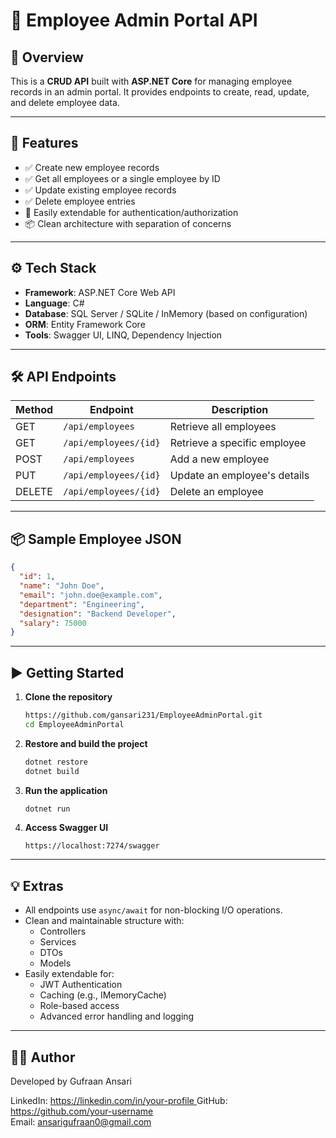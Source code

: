 # 📘 Employee Admin Portal API

## 🏢 Overview

This is a **CRUD API** built with **ASP.NET Core** for managing employee records in an admin portal. It provides endpoints to create, read, update, and delete employee data.

---

## 🚀 Features

- ✅ Create new employee records  
- ✅ Get all employees or a single employee by ID  
- ✅ Update existing employee records  
- ✅ Delete employee entries  
- 🔐 Easily extendable for authentication/authorization  
- 📦 Clean architecture with separation of concerns  

---

## ⚙️ Tech Stack

- **Framework**: ASP.NET Core Web API  
- **Language**: C#  
- **Database**: SQL Server / SQLite / InMemory (based on configuration)  
- **ORM**: Entity Framework Core  
- **Tools**: Swagger UI, LINQ, Dependency Injection 

---

## 🛠️ API Endpoints

| Method | Endpoint               | Description                    |
|--------|------------------------|--------------------------------|
| GET    | `/api/employees`       | Retrieve all employees         |
| GET    | `/api/employees/{id}`  | Retrieve a specific employee   |
| POST   | `/api/employees`       | Add a new employee             |
| PUT    | `/api/employees/{id}`  | Update an employee's details   |
| DELETE | `/api/employees/{id}`  | Delete an employee             |

---

## 📦 Sample Employee JSON

```json
{
  "id": 1,
  "name": "John Doe",
  "email": "john.doe@example.com",
  "department": "Engineering",
  "designation": "Backend Developer",
  "salary": 75000
}
```

---

## ▶️ Getting Started

1. **Clone the repository**
   ```bash
   https://github.com/gansari231/EmployeeAdminPortal.git
   cd EmployeeAdminPortal
   ```

2. **Restore and build the project**
   ```bash
   dotnet restore
   dotnet build
   ```

3. **Run the application**
   ```bash
   dotnet run
   ```

4. **Access Swagger UI**
   ```
   https://localhost:7274/swagger
   ```

---

## 💡 Extras

- All endpoints use `async/await` for non-blocking I/O operations.
- Clean and maintainable structure with:
  - Controllers
  - Services
  - DTOs
  - Models
- Easily extendable for:
  - JWT Authentication
  - Caching (e.g., IMemoryCache)
  - Role-based access
  - Advanced error handling and logging

---

## 👨‍💻 Author

Developed by Gufraan Ansari

LinkedIn: [https://linkedin.com/in/your-profile  ](https://www.linkedin.com/in/gufraan-ansari-30448b196/) 
GitHub: [https://github.com/your-username ](https://github.com/gansari231)  
Email: ansarigufraan0@gmail.com
